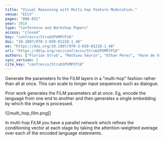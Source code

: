 ```yaml
---
title: "Visual Reasoning with Multi-hop Feature Modulation."
venue: "ECCV"
pages: "808-831"
year: 2018
type: "Conference and Workshop Papers"
access: "closed"
key: "conf/eccv/StrubSPVMPCP18"
doi: "10.1007/978-3-030-01228-1_48"
ee: "https://doi.org/10.1007/978-3-030-01228-1_48"
url: "https://dblp.org/rec/conf/eccv/StrubSPVMPCP18"
authors: ["Florian Strub", "Mathieu Seurin", "Ethan Perez", "Harm de Vries", "J\u00e9r\u00e9mie Mary", "Philippe Preux", "Aaron C. Courville", "Olivier Pietquin"]
sync_version: 3
cite_key: "conf/eccv/StrubSPVMPCP18"
---
```

Generate the parameters fo the FiLM layers in a "multi-hop" fashion rather than all at once. This can scale to longer input sequences such as dialogue.

Prior work generates the FiLM parameters all at once. Eg, encode the language from one end to another and then generates a single embedding by which the image is processed.


![[multi_hop_film.png]]

In multi-hop FiLM you have a parallel network which refines the conditioning vector at each stage by taking the attention-weighted average over each of the encoded language statements.
